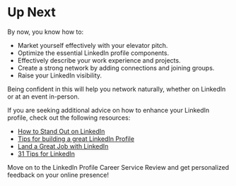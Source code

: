 # Up Next

By now, you know how to:

* Market yourself effectively with your elevator pitch.
* Optimize the essential LinkedIn profile components.
* Effectively describe your work experience and projects.
* Create a strong network by adding connections and joining groups.
* Raise your LinkedIn visibility.

Being confident in this will help you network naturally, whether on LinkedIn or at an event in-person.

If you are seeking additional advice on how to enhance your LinkedIn profile, check out the following resources:

* [How to Stand Out on LinkedIn](https://career-resource-center.udacity.com/linkedin-github-profiles/how-to-stand-out-on-linkedin)
* [Tips for building a great LinkedIn Profile](https://blog.linkedin.com/2017/february/17/-tips-for-building-a-great-linkedin-profile-career-expert)
* [Land a Great Job with LinkedIn](https://courses.breakinto.tech/courses/linkedin?coupon=udacious)
* [31 Tips for LinkedIn](https://www.themuse.com/advice/the-31-best-linkedin-profile-tips-for-job-seekers)

Move on to the LinkedIn Profile Career Service Review and get personalized feedback on your online presence!